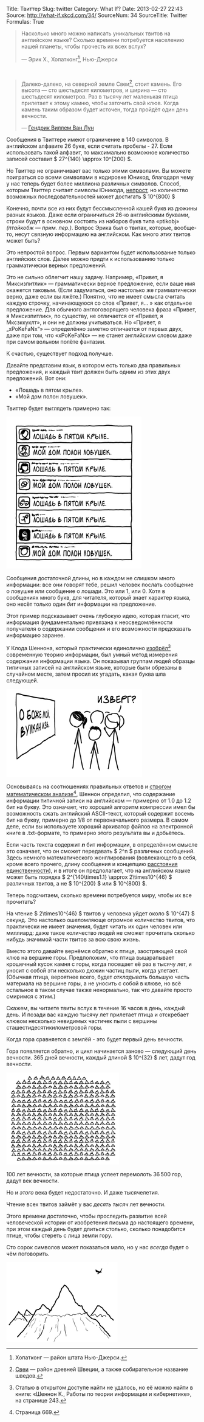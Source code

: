 Title: Твиттер
Slug: twitter
Category: What If?
Date: 2013-02-27 22:43
Source: http://what-if.xkcd.com/34/
SourceNum: 34
SourceTitle: Twitter
Formulas: True

> Насколько много можно написать уникальных твитов на английском языке? Сколько времени потребуется населению нашей планеты, чтобы прочесть их всех вслух?
>
> — Эрик Х., Хопатконг[^1], Нью-Джерси

&nbsp;

> Далеко-далеко, на северной земле Свеи[^2], стоит камень. Его высота — сто шестьдесят километров, и ширина — сто шестьдесят километров. Раз в тысячу лет маленькая птица прилетает к этому камню, чтобы заточить свой клюв. Когда камень таким образом будет источен, тогда пройдёт один день вечности.
>
> — [Гендрик Виллем Ван Лун](http://books.google.com/books?id=RskHAAAAIAAJ&pg=PA1#v=onepage&q&f=false)

Сообщения в Твиттере имеют ограничение в 140 символов. В английском алфавите 26 букв, если считать пробелы - 27. Если использовать такой алфавит, то максимально возможное количество записей составит $ 27^{140} \approx 10^{200} $.

Но Твиттер не ограничивает вас только этими символами. Вы можете поиграться со всеми символами в кодировке Юникод, благодаря чему у нас теперь будет более миллиона различных символов. Способ, которым Твиттер считает символы Юникода, [непрост](https://dev.twitter.com/docs/counting-characters), но количество возможных последовательностей может достигать $ 10^{800} $

Конечно, почти все из них будут бессмысленной кашей букв из дюжины разных языков. Даже если ограничиться 26-ю английскими буквами, строки будут в основном состоять из наборов букв типа «ptikobj» _(птайкобж — прим. пер.)_. Вопрос Эрика был о твитах, которые, вообще-то, несут связную информацию на английском. Как много _этих_ твитов может быть?

Это непростой вопрос. Первым вариантом будет использование только английских слов. Далее можно придти к использованию только грамматически верных предложений.

Это не сильно облегчит нашу задачу. Например, «Привет, я Миксизпитлик» — грамматически верное предложение, если ваше имя окажется таковым. (Если задуматься, оно настолько же грамматически верно, даже если вы лжёте.) Понятно, что не имеет смысла считать каждую строчку, начинающуюся со слов «Привет, я... » как отдельное предложение. Для обычного англоговорящего человека фраза «Привет, я Миксизпитлик», по существу, не отличается от «Привет, я Мксзккуклт», и они не должны учитываться. Но «Привет, я „xPoKeFaNx“» — определённо заметно отличается от первых двух, даже при том, что «xPoKeFaNx» — не станет английским словом даже при самом вольном полёте фантазии.

К счастью, существует подход получше.

Давайте представим язык, в котором есть только два правильных предложения, и каждый твит должен быть одним из этих двух предложений. Вот они:

* «Лошадь в пятом крыле».
* «Мой дом полон ловушек».

Твиттер будет выглядеть примерно так:

![](/uploads/034-twitter/twitter_screenshot_ru.png "я однажды знал маленькое интернет-сообщество, которое повторяло одинаковые шесть реплик беседы в одном и том же порядке больше десяти лет, в то время как сама беседа проходила в заголовках постов")

Сообщения достаточной длины, но в каждом не слишком много информации: все они говорят тебе, решил человек послать сообщение о ловушке или сообщение о лошади. Это или 1, или 0. Хотя в сообщениях много букв, для читателя, который знает характер языка, оно несёт только один _бит_ информации на предложение.

Этот пример подсказывает очень глубокую идею, которая гласит, что информация фундаментально привязана к неосведомлённости получателя о содержании сообщения и его возможности предсказать информацию заранее.

У Клода Шеннона, который практически единолично [изобрёл](http://cm.bell-labs.com/cm/ms/what/shannonday/shannon1948.pdf)[^3] современную теорию информации, был умный метод измерения содержания информации языка. Он показывал группам людей образцы типичных записей на английском языке, которые были обрезаны в случайном месте, затем просил их угадать, какая буква шла следующей.

![](/uploads/034-twitter/twitter_volcano_ru.png "вулкан угрожает наводнить город информацией")

Основываясь на соотношениях правильных ответов и [строгом математическом анализе](http://languagelog.ldc.upenn.edu/myl/Shannon1950.pdf)[^4], Шеннон определил, что содержание информации типичной записи на английском — примерно от 1.0 до 1.2 бит на букву. Это означает, что хороший алгоритм компрессии имел бы возможность сжать английский ASCII-текст, который содержит восемь бит на букву, примерно до 1/8 от первоначального размера. В самом деле, если вы используете хороший архиватор файлов на электронной книге в .txt-формате, то примерно этого результата вы и добьётесь.

Если часть текста содержит **_n_** бит информации, в определённом смысле это означает, что он сможет передавать $ 2^n $ различных сообщений. Здесь немного математического жонглирования (вовлекающего в себя, кроме всего прочего, длину сообщения и концепцию [расстояния единственности](http://ru.wikipedia.org/wiki/Расстояние_единственности)), и в итоге он предполагает, что на английском языке может быть порядка $ 2^{140\times1.1} \approx 2\times10^{46} $ различных твитов, а не $ 10^{200} $ или $ 10^{800} $.

Теперь подсчитаем, сколько времени потребуется миру, чтобы их все прочитать?

На чтение $ 2\times10^{46} $ твитов у человека уйдет около $ 10^{47} $ секунд. Это настолько ошеломляюще огромное количество твитов, что практически не имеет значения, будет читать их один человек или миллиард: даже такое количество людей не сможет прочитать сколько нибудь значимой части твитов за всю свою жизнь.

Вместо этого давайте вернёмся обратно к птице, заостряющей свой клюв на вершине горы. Предположим, что птица выцарапывает крошечный кусок камня с горы, когда посещает её раз в тысячу лет, и уносит с собой эти несколько дюжин частиц пыли, когда улетает. (Обычная птица, вероятнее всего, будет _откладывать_ большую часть материала на вершине горы, а не уносить с собой в клюве, но всё остальное в таком случае также ненормально, так что давайте просто смиримся с этим.)

Скажем, вы читаете твиты вслух в течение 16 часов в день, каждый день. И позади вас каждую тысячу лет прилетает птица и отскребает клювом несколько невидимых частичек пыли с вершины сташестидесятикилометровой горы.

Когда гора сравняется с землёй - это будет первый день вечности.

Гора появляется обратно, и цикл начинается заново — следующий день вечности. 365 дней вечности, каждый длиной $ 10^{32} $ лет, дадут год вечности.

![](/uploads/034-twitter/twitter_mountains.png "годы пролетают так быстро")

100 лет вечности, за которые птица успеет перемолоть 36&thinsp;500 гор, дадут век вечности.

Но и _этого_ века будет недостаточно. И даже тысячелетия.

Чтение всех твитов займёт у вас _десять тысяч_ лет вечности.

Этого времени достаточно, чтобы проследить развитие всей человеческой истории от изобретения письма до настоящего времени, при этом каждый день будет длиться столько, сколько понадобится птице, чтобы стереть с лица земли гору.

Сто сорок символов может показаться мало, но у нас _всегда_ будет о чём поговорить.

![](/uploads/034-twitter/twitter_bird.png "куда же ты улетаешь на остальное время, птица?")

[^1]: Хопатконг — район штата Нью-Джерси.
[^2]: [Свеи](http://ru.wikipedia.org/wiki/Свеи) — район древней Швеции, а также собирательное название шведов.
[^3]: Статью в открытом доступе найти не удалось, но её можно найти в книге: «Шеннон К., Работы по теории информации и кибернетике», на странице 243.
[^4]: Страница 669.
